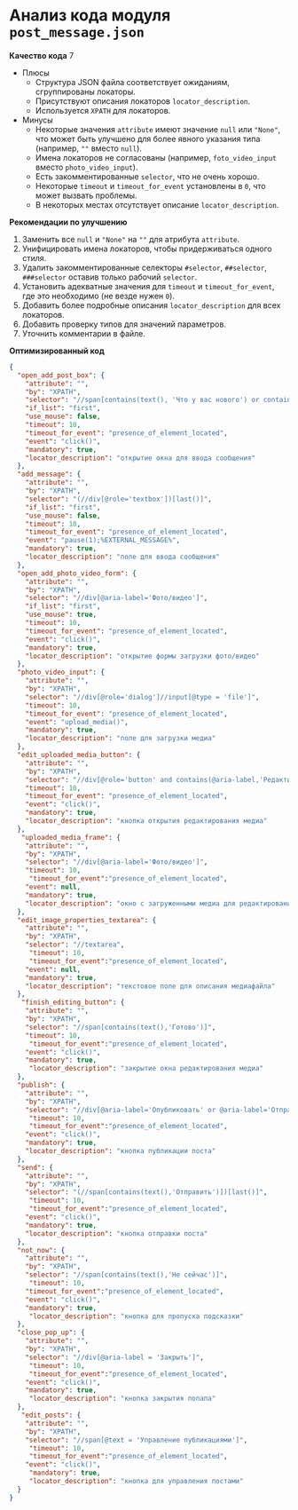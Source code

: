 # Анализ кода модуля `post_message.json`

**Качество кода**
7
-   Плюсы
    -   Структура JSON файла соответствует ожиданиям, сгруппированы локаторы.
    -   Присутствуют описания локаторов `locator_description`.
    -   Используется `XPATH` для локаторов.
-   Минусы
    -   Некоторые значения `attribute` имеют значение `null` или `"None"`, что может быть улучшено для более явного указания типа (например, `""` вместо `null`).
    -   Имена локаторов не согласованы (например, `foto_video_input` вместо `photo_video_input`).
    -   Есть закомментированные `selector`, что не очень хорошо.
    -   Некоторые `timeout` и `timeout_for_event` установлены в `0`, что может вызвать проблемы.
    -   В некоторых местах отсутствует описание `locator_description`.

**Рекомендации по улучшению**

1.  Заменить все `null` и `"None"` на `""` для атрибута `attribute`.
2.  Унифицировать имена локаторов, чтобы придерживаться одного стиля.
3.  Удалить закомментированные селекторы `#selector`, `##selector`, `###selector` оставив только рабочий `selector`.
4.  Установить адекватные значения для `timeout` и `timeout_for_event`, где это необходимо (не везде нужен `0`).
5.  Добавить более подробные описания `locator_description` для всех локаторов.
6.  Добавить проверку типов для значений параметров.
7.  Уточнить комментарии в файле.

**Оптимизированный код**

```json
{
  "open_add_post_box": {
    "attribute": "",
    "by": "XPATH",
    "selector": "//span[contains(text(), 'Что у вас нового') or contains(text(), 'Напишите что-нибудь...')] ",
    "if_list": "first",
    "use_mouse": false,
    "timeout": 10,
    "timeout_for_event": "presence_of_element_located",
    "event": "click()",
    "mandatory": true,
    "locator_description": "открытие окна для ввода сообщения"
  },
  "add_message": {
    "attribute": "",
    "by": "XPATH",
    "selector": "(//div[@role='textbox'])[last()]",
    "if_list": "first",
    "use_mouse": false,
    "timeout": 10,
    "timeout_for_event": "presence_of_element_located",
    "event": "pause(1);%EXTERNAL_MESSAGE%",
    "mandatory": true,
    "locator_description": "поле для ввода сообщения"
  },
  "open_add_photo_video_form": {
    "attribute": "",
    "by": "XPATH",
    "selector": "//div[@aria-label='Фото/видео']",
    "if_list": "first",
    "use_mouse": true,
    "timeout": 10,
    "timeout_for_event": "presence_of_element_located",
    "event": "click()",
    "mandatory": true,
    "locator_description": "открытие формы загрузки фото/видео"
  },
  "photo_video_input": {
    "attribute": "",
    "by": "XPATH",
    "selector": "//div[@role='dialog']//input[@type = 'file']",
    "timeout": 10,
    "timeout_for_event": "presence_of_element_located",
    "event": "upload_media()",
    "mandatory": true,
    "locator_description": "поле для загрузки медиа"
  },
  "edit_uploaded_media_button": {
    "attribute": "",
    "by": "XPATH",
    "selector": "//div[@role='button' and contains(@aria-label,'Редактировать всё')]",
    "timeout": 10,
    "timeout_for_event": "presence_of_element_located",
    "event": "click()",
    "mandatory": true,
    "locator_description": "кнопка открытия редактирования медиа"
  },
   "uploaded_media_frame": {
    "attribute": "",
    "by": "XPATH",
    "selector": "//div[@aria-label='Фото/видео']",
    "timeout": 10,
     "timeout_for_event":"presence_of_element_located",
    "event": null,
    "mandatory": true,
    "locator_description": "окно с загруженными медиа для редактирования"
  },
  "edit_image_properties_textarea": {
    "attribute": "",
    "by": "XPATH",
    "selector": "//textarea",
     "timeout": 10,
     "timeout_for_event":"presence_of_element_located",
    "event": null,
    "mandatory": true,
    "locator_description": "текстовое поле для описания медиафайла"
  },
   "finish_editing_button": {
    "attribute": "",
    "by": "XPATH",
    "selector": "//span[contains(text(),'Готово')]",
    "timeout": 10,
     "timeout_for_event":"presence_of_element_located",
    "event": "click()",
    "mandatory": true,
     "locator_description": "закрытие окна редактирования медиа"
  },
  "publish": {
    "attribute": "",
    "by": "XPATH",
    "selector": "//div[@aria-label='Опубликовать' or @aria-label='Отправить' or @aria-label='Далее']",
     "timeout": 10,
     "timeout_for_event":"presence_of_element_located",
    "event": "click()",
    "mandatory": true,
    "locator_description": "кнопка публикации поста"
  },
  "send": {
    "attribute": "",
    "by": "XPATH",
    "selector": "(//span[contains(text(),'Отправить')])[last()]",
     "timeout": 10,
     "timeout_for_event":"presence_of_element_located",
    "event": "click()",
    "mandatory": true,
    "locator_description": "кнопка отправки поста"
  },
  "not_now": {
    "attribute": "",
    "by": "XPATH",
    "selector": "//span[contains(text(),'Не сейчас')]",
     "timeout": 10,
    "timeout_for_event":"presence_of_element_located",
    "event": "click()",
    "mandatory": true,
     "locator_description": "кнопка для пропуска подсказки"
  },
  "close_pop_up": {
    "attribute": "",
    "by": "XPATH",
    "selector": "//div[@aria-label = 'Закрыть']",
     "timeout": 10,
     "timeout_for_event":"presence_of_element_located",
    "event": "click()",
    "mandatory": true,
     "locator_description": "кнопка закрытия попапа"
  },
   "edit_posts": {
    "attribute": "",
    "by": "XPATH",
    "selector": "//span[@text = 'Управление публикациями']",
     "timeout": 10,
     "timeout_for_event":"presence_of_element_located",
    "event": "click()",
     "mandatory": true,
     "locator_description": "кнопка для управления постами"
  }
}
```
